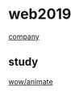 # web2019
[company](https://hanyong5.github.io/web2019/site/03com)


## study
[wow/animate](https://hanyong5.github.io/web2019/html/20191128_wow_animate)
